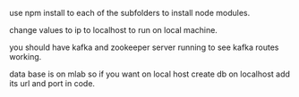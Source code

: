 
use npm install to each of the subfolders to install node modules.

change values to ip to localhost to run on local machine.

you should have kafka and zookeeper server running to see kafka routes working.

data base is on mlab so if you want on local host create db on localhost add its url and port in code.
